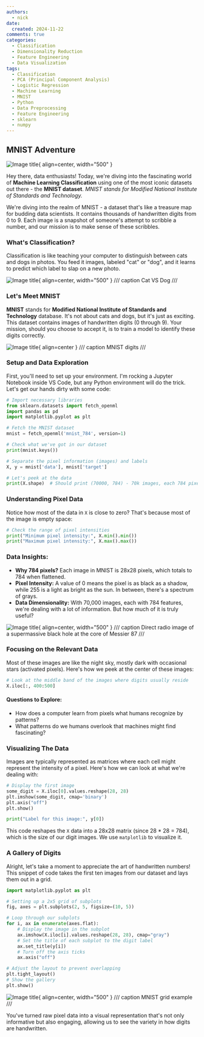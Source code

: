 ```yaml
---
authors:
  - nick
date:
  created: 2024-11-22
comments: true
categories:
  - Classification
  - Dimensionality Reduction
  - Feature Engineering
  - Data Visualization
tags:
  - Classification
  - PCA (Principal Component Analysis)
  - Logistic Regression
  - Machine Learning
  - MNIST
  - Python
  - Data Preprocessing
  - Feature Engineering
  - sklearn
  - numpy
---
```



## MNIST Adventure


![Image title](../assets/dive_into_learning_from_data/mnist_feat_eng_plot.png){ align=center, width="500" }

Hey there, data enthusiasts! Today, we're diving into the fascinating world of **Machine Learning Classification** using one of the most iconic datasets out there - the **MNIST dataset**. *MNIST stands for Modified National Institute of Standards and Technology.*

We're diving into the realm of MNIST - a dataset that's like a treasure map for budding data scientists. It contains thousands of handwritten digits from 0 to 9. Each image is a snapshot of someone's attempt to scribble a number, and our mission is to make sense of these scribbles.


<!-- more -->


### What's Classification?


Classification is like teaching your computer to distinguish between cats and dogs in photos. You feed it images, labeled "cat" or "dog", and it learns to predict which label to slap on a new photo.

![Image title](../assets/dive_into_learning_from_data/cat_dog.png){ align=center, width="500" }
/// caption
Cat VS Dog
///


### Let's Meet MNIST


**MNIST** stands for **Modified National Institute of Standards and Technology** database. It's not about cats and dogs, but it's just as exciting. This dataset contains images of handwritten digits (0 through 9). Your mission, should you choose to accept it, is to train a model to identify these digits correctly.

![Image title](../assets/dive_into_learning_from_data/MNIST_more.png){ align=center }
/// caption
MNIST digits
///


### Setup and Data Exploration


First, you'll need to set up your environment. I'm rocking a Jupyter Notebook inside VS Code, but any Python environment will do the trick. Let's get our hands dirty with some code:

```python
# Import necessary libraries
from sklearn.datasets import fetch_openml
import pandas as pd
import matplotlib.pyplot as plt

# Fetch the MNIST dataset
mnist = fetch_openml('mnist_784', version=1)

# Check what we've got in our dataset
print(mnist.keys())

# Separate the pixel information (images) and labels
X, y = mnist['data'], mnist['target']

# Let's peek at the data
print(X.shape)  # Should print (70000, 784) - 70k images, each 784 pixels
```


### Understanding Pixel Data


Notice how most of the data in `X` is close to zero? That's because most of the image is empty space:

```python
# Check the range of pixel intensities
print("Minimum pixel intensity:", X.min().min())
print("Maximum pixel intensity:", X.max().max())
```


### Data Insights:


- **Why 784 pixels?** Each image in MNIST is 28x28 pixels, which totals to 784 when flattened.
- **Pixel Intensity:** A value of 0 means the pixel is as black as a shadow, while 255 is a light as bright as the sun. In between, there's a spectrum of grays.
- **Data Dimensionality:** With 70,000 images, each with 784 features, we're dealing with a lot of information. But how much of it is truly useful?

![Image title](../assets/dive_into_learning_from_data/Black_hole.jpg){ align=center, width="500" }
/// caption
Direct radio image of a supermassive black hole at the core of Messier 87
///


### Focusing on the Relevant Data


Most of these images are like the night sky, mostly dark with occasional stars (activated pixels). Here's how we peek at the center of these images:

```python
# Look at the middle band of the images where digits usually reside
X.iloc[:, 400:500]
```


#### Questions to Explore:


- How does a computer learn from pixels what humans recognize by patterns?
- What patterns do we humans overlook that machines might find fascinating?


### Visualizing The Data


Images are typically represented as matrices where each cell might represent the intensity of a pixel. Here's how we can look at what we're dealing with:

```python
# Display the first image
some_digit = X.iloc[0].values.reshape(28, 28)
plt.imshow(some_digit, cmap='binary')
plt.axis("off")
plt.show()

print("Label for this image:", y[0])
```

This code reshapes the `X` data into a 28x28 matrix (since 28 * 28 = 784), which is the size of our digit images. We use `matplotlib` to visualize it.


### A Gallery of Digits


Alright, let's take a moment to appreciate the art of handwritten numbers! This snippet of code takes the first ten images from our dataset and lays them out in a grid.

```python
import matplotlib.pyplot as plt

# Setting up a 2x5 grid of subplots
fig, axes = plt.subplots(2, 5, figsize=(10, 5))

# Loop through our subplots
for i, ax in enumerate(axes.flat):
    # Display the image in the subplot
    ax.imshow(X.iloc[i].values.reshape(28, 28), cmap="gray")
    # Set the title of each subplot to the digit label
    ax.set_title(y[i])
    # Turn off the axis ticks
    ax.axis("off")

# Adjust the layout to prevent overlapping
plt.tight_layout()
# Show the gallery
plt.show()
```

![Image title](../assets/dive_into_learning_from_data/mnist_grid.png){ align=center, width="500" }
/// caption
MNIST grid example
///

You've turned raw pixel data into a visual representation that's not only informative but also engaging, allowing us to see the variety in how digits are handwritten.


